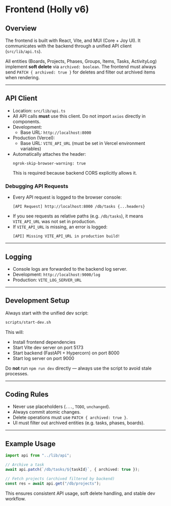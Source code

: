 # Frontend (Holly v6)

## Overview
The frontend is built with React, Vite, and MUI (Core + Joy UI). It communicates with the backend through a unified API client (`src/lib/api.ts`).

All entities (Boards, Projects, Phases, Groups, Items, Tasks, ActivityLog) implement **soft delete** via `archived: boolean`. The frontend must always send `PATCH { archived: true }` for deletes and filter out archived items when rendering.

---

## API Client
- Location: `src/lib/api.ts`
- All API calls **must** use this client. Do not import `axios` directly in components.
- Development:
  - Base URL: `http://localhost:8000`
- Production (Vercel):
  - Base URL: `VITE_API_URL` (must be set in Vercel environment variables)
- Automatically attaches the header:
  ```
  ngrok-skip-browser-warning: true
  ```
  This is required because backend CORS explicitly allows it.

### Debugging API Requests
- Every API request is logged to the browser console:
  ```
  [API Request] http://localhost:8000 /db/tasks {...headers}
  ```
- If you see requests as relative paths (e.g. `/db/tasks`), it means `VITE_API_URL` was not set in production.
- If `VITE_API_URL` is missing, an error is logged:
  ```
  [API] Missing VITE_API_URL in production build!
  ```

---

## Logging
- Console logs are forwarded to the backend log server.
- Development: `http://localhost:9000/log`
- Production: `VITE_LOG_SERVER_URL`

---

## Development Setup
Always start with the unified dev script:
```bash
scripts/start-dev.sh
```
This will:
- Install frontend dependencies
- Start Vite dev server on port 5173
- Start backend (FastAPI + Hypercorn) on port 8000
- Start log server on port 9000

Do **not** run `npm run dev` directly — always use the script to avoid stale processes.

---

## Coding Rules
- Never use placeholders (`...`, `TODO`, `unchanged`).
- Always commit atomic changes.
- Delete operations must use `PATCH { archived: true }`.
- UI must filter out archived entities (e.g. tasks, phases, boards).

---

## Example Usage
```ts
import api from "../lib/api";

// Archive a task
await api.patch(`/db/tasks/${taskId}`, { archived: true });

// Fetch projects (archived filtered by backend)
const res = await api.get("/db/projects");
```

This ensures consistent API usage, soft delete handling, and stable dev workflow.